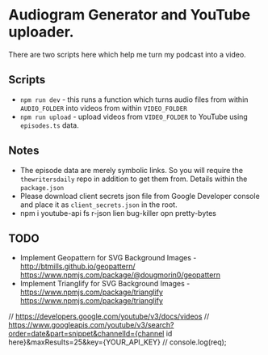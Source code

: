 # Audiogram Generator and YouTube uploader.

There are two scripts here which help me turn my podcast into a video.

## Scripts

- `npm run dev` - this runs a function which turns audio files from within `AUDIO_FOLDER` into videos from within `VIDEO_FOLDER`
- `npm run upload` - upload videos from `VIDEO_FOLDER` to YouTube using `episodes.ts` data.

## Notes

- The episode data are merely symbolic links. So you will require the `thewritersdaily` repo in addition to get them from. Details within the `package.json`
- Please download client secrets json file from Google Developer console and place it as `client_secrets.json` in the root.
- npm i youtube-api fs r-json lien bug-killer opn pretty-bytes

## TODO

- Implement Geopattern for SVG Background Images - http://btmills.github.io/geopattern/ https://www.npmjs.com/package/@dougmorin0/geopattern
- Implement Trianglify for SVG Background Images - https://www.npmjs.com/package/trianglify https://www.npmjs.com/package/trianglify




// https://developers.google.com/youtube/v3/docs/videos
// https://www.googleapis.com/youtube/v3/search?order=date&part=snippet&channelId={channel id here}&maxResults=25&key={YOUR_API_KEY}
// console.log(req);